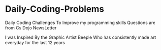 # Daily-Coding-Problems
Daily Coding Challenges To Improve my programming skills
Questions are from Cs Dojo NewsLetter

I was Inspired By the Graphic Artist Beeple Who has consistently made art everyday for the last 12 years